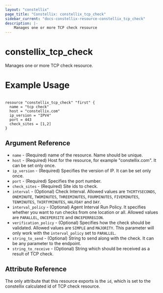 ```yaml
---
layout: "constellix"
page_title: "Constellix: constellix_tcp_check"
sidebar_current: "docs-constellix-resource-constellix_tcp_check"
description: |-
    Manages one or more TCP check resource
---
```

# constellix_tcp_check #
Manages one or more TCP check resource.

# Example Usage #
```hcl
        
resource "constellix_tcp_check" "first" {
  name = "tcp check"
  host = "constellix.com"
  ip_version = "IPV4"
  port = 443
  check_sites = [1,2]
}

```

## Argument Reference ##
* `name` - (Required) name of the resource. Name should be unique.
* `host` - (Required) Host for the resource, for example "constellix.com". It can be set only once.
* `ip_version` - (Required) Specifies the version of IP. It can be set only once.
* `port` - (Required) Specifies the port number.
* `check_sites` - (Required) Site ids to check.
* `interval` - (Optional) Check Interval. Allowed values are `THIRTYSECONDS`, `ONEMINUTE`, `TWOMINUTES`, `THREEMINUTES`, `FOURMINUTES`, `FIVEMINUTES`, `TENMINUTES`, `THIRTYMINUTES`, `HALFDAY` and `DAY`.
* `interval_policy` - (Optional) Agent Interval Run Policy. It specifies whether you want to run checks from one location or all. Allowed values are `PARALLEL`, `ONCEPERSITE` and `ONCEPERREGION`.
* `verification_policy` - (Optional) Specifies how the check should be validated. Allowed values are `SIMPLE` and `MAJORITY`. This parameter will only work with the `interval_policy` set to `PARALLEL`.
* `string_to_send` - (Optional) String to send along with the check. It can be any parameter to the endpoint.
* `string_to_receive` - (Optional) String which should be received as a result of TCP check.

## Attribute Reference ##
The only attribute that this resource exports is the `id`, which is set to the constellix calculated id of TCP check resource.